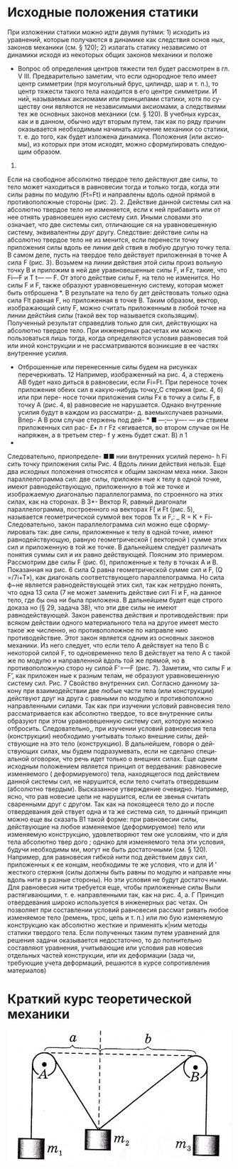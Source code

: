  # Исходные положения статики
При изложении статики можно идти двумя путями: 1) исходить
из уравнений, которые получаются в динамике как следствия основ­
ных, законов механики (см. § 120); 2) излагать статику независимо от
динамики исходя из некоторых общих законов механики и положе­
* Вопрос об определения центров тяжести тел будет рассмотрен в гл. V III.
Предварительно заметим, что если однородное тело имеет центр симметрии (пря­
моугольный брус, цилиндр, шар и т. п.), то центр тяжести такого тела находится в
его центре симметрии.
И
ний, называемых аксиомами или принципами статики, хотя по су­
ществу они являются не независимыми аксиомами, а следствиями
тех же основных законов механики (см. § 120). В учебных курсах,
как и в данном, обычно идут вторым путем, так как по ряду причин
оказывается необходимым начинать изучение механики со статики,
т. е. до того, как будет изложена динамика. Положения (или аксио­
мы), из которых при этом исходят, можно сформулировать следую­
щим образом.
1.
Если на свободное абсолютно твердое тело действуют две силы,
то тело может находиться в равновесии тогда и только тогда, когда
эти силы равны по модулю
(Ft=Ft)
и направлены вдоль одной прямой
в противоположные стороны
(рис. 2).
2.
Действие данной системы сил на абсолютно твердое тело не
изменяется, если к ней прибавить или от нее отнять уравновешен­
ную систему сил.
Иными словами это означает, что две системы сил, отличающие­
ся на уравновешенную систему, эквивалентны друг другу.
Следствие:
действие силы на абсолютно твердое тело не из­
менится, если перенести точку приложения силы вдоль ее линии дей­
ствия в любую другую точку тела.
В самом деле, пусть на твердое тело действует приложенная в точ­ке
А
сила
F
(рис. 3). Возьмем на линии действия этой силы произ­
вольную точку
В
и приложим в ней две уравновешенные силы F, и
Fz,
такие, что
Fi—F
и
T t—
—
F.
От этого действие силы F, на тело не
изменится. Но силы
F
и F, также образуют уравновешенную систе­му, которая может быть отброшена *. В результате на тело бу­
дет действовать только одна сила
Flt
равная
F,
но приложенная в
точке
В.
Таким образом, вектор, изображающий силу
F,
можно считать
приложенным в любой точке на линии дейстйия силы (такой век­
тор называется
скользящим).
Полученный результат справедлив только для сил, действующих
на абсолютно твердое тело. При инженерных расчетах им можно
пользоваться лишь тогда, когда определяются условия равновесия
той или иной конструкции и не рассматриваются возникшие в ее
частях внутренние усилия.
* Отброшенные или перенесенные силы будем на рисунках перечеркивать.
12
Например, изображенный на рис. 4,
а
стержень
АВ
будет нахо­
диться в равновесии, если
Fi=Ft.
При переносе точек приложения
обеих сил в какую-нибудь точку_С стержня (рис. 4,
б)
или при пере-
носе точки приложения силы
Fx
в точку
а силы
F,
в точку
А
(рис. 4, в) равновесие не нарушается. Однако внутренние усилия
будут в каждом из рассматри- д.
ваемыхслучаев разными. Впер-
А
В
ром случае стержень под дей- * ■
—;— у—- — и»
ствием приложенных сил рас-
£• л
г
Fz
<ягивается, во втором случае он
Не напряжен, а в третьем стер-
f
у
жень будет сжат.
В) л 1
*
Следовательно, приопределе- ■■
нии внутренних усилий перено-
h
Fi
сить точку приложения силы
Рис. 4
Вдоль линии действия нельзя.
Еще два исходных положения относятся к общим законам меха­
ники.
Закон параллелограмма сил:
две силы, приложен­
ные к телу в одной точке, имеют равнодействующую, приложенную
в той же точке и изображаемую диагональю параллелограмма, по­
строенного на этих силах, как на сторонах.
В
3*-
Вектор
R,
равный диагонали параллелограмма, построенного
на векторах
F[
и
Ft
(рис. 5), называется
геометрической суммой век­
торов Тх
и F,:
_
R = K + Fi-
Следовательно, закон параллелограмма сил можно еще сформу­лировать так:
две силы, приложенные к телу в одной точке, имеют
равнодействующую, равную геометрической
(
векторной
)
сумме этих
сил и приложенную в той же точке.
В дальнейшем следует различать понятия суммы сил и их равно­
действующей. Поясним это примером. Рассмотрим две силы
F
(рис. б), приложенные к телу в точках
А
и
В.
Показанная на рис. 6
сила Q равна геометрической сумме сил и F, (Q =/7i+T»), как
диагональ соответствующего параллелограмма. Но сила ф~не явля­ется равнодействующей этих сил, так как нетрудно понять, что одна
13
сила (7 не может заменить действие сил
Fi
и F, на данное тело, где
бы она ни была приложена. В дальнейшем будет еще строго доказа­
но (§ 29, задача 38), что эти две силы не имеют равнодействующей.
Закон равенства действия и противодей­ствия:
при
всяком действии одного материального тела на другое
имеет место такое же численно, но противоположное по направле­
нию противодействие.
Этот закон является одним из основных законов механики. Из
него следует, что если тело
А
действует на тело
В
с некоторой силой
F,
то одновременно тело
В
действует на тело
А
с такой же по модулю
и направленной вдоль той же прямой, но в противоположную сторо­
ну силой
F'=—F
(рис. 7). Заметим, что силы
F
и
F’,
как приложен­
ные к разным телам, не образуют уравновешенную систему сил.
Рис. 7
Свойство внутренних сил.
Согласно данному за­
кону при взаимодействии две любые части тела (или конструкции)
действуют друг на друга с равными по модулю и противоположно
направленными силами. Так как при изучении условий равновесия
тело рассматривается как абсолютно твердое, то все внутренние силы
образуют при этом уравновешенную систему сил, которую можно
отбросить. Следовательно,, при изучении условий равновесия тела
(конструкции) необходимо учитывать только
внешние
силы, дей­
ствующие на это тело (конструкцию). В дальнейшем, говоря о дей­
ствующих силах, мы будем подразумевать, если не сделано специ­
альной оговорки, что речь идет только о
внешних силах.
Еще одним исходным положением является
принцип от­
вердевания:
равновесие изменяемого
(
деформируемого) тела,
находящегося под действием данной системы сил, не нарушится,
если тело считать отвердевшим
(абсолютно твердым).
Высказанное утверждение очевидно. Например, ясно, что рав­
новесие цепи не нарушится, если ее звенья считать сваренными друг
с другом. Так как на покоящееся тело до и после отвердевания дей­
ствует одна и та же система сил, то данный принцип можно еще вы­
сказать В1 такой форме:
при равновесии силы, действующие на любое
изменяемое (деформируемое) тело или изменяемую конструкцию,
удовлетворяют тем оке условиям, что и для тела абсолютно твер­
дого
; однако для изменяемого тела эти условия, будучи
необходимы­
ми,
могут не быть
достаточными
(см. § 120).
Например, для равновесия гибкой нити под действием двух сил,
приложенных к ее концам, необходимы те же условия, что и для
И
' жесткого стержня (силы должны быть равны по модулю и направле­
нны вдоль нити в разные стороны). Но эти условия не будут достаточ­
ными. Для равновесия нити требуется еще, чтобы приложенные силы
Выли растягивающими, т. е. направленными так, как на рис. 4,
а.
Г Принцип отвердевания широко используется в инженерных рас­
четах. Он позволяет при составлении условий равновесия рассмат­
ривать любое изменяемое тело (ремень, трос, цепь и т. п.) или лю­
бую изменяемую конструкцию как абсолютно жесткие и применять
к|ним методы статики твердого тела. Если полученных таким путем
уравнений для решения задачи оказывается недостаточно, то до­
полнительно составляют уравнения, учитывающие или условия рав­
новесия отдельных частей конструкции, или их деформации (зада­
чи, требующие учета деформаций, решаются в курсе сопротивления
материалов)

# Краткий курс теоретической механики 
![](img/statik.png)